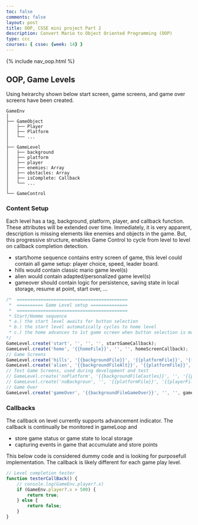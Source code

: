 ```yaml
---
toc: false
comments: false
layout: post
title: OOP, CSSE mini project Part 2
description: Convert Mario to Object Oriented Programming (OOP)
type: ccc
courses: { csse: {week: 14} }
---
```


{% include nav_oop.html %}

## OOP, Game Levels

Using heirarchy shown below start screen, game screens, and game over screens have been created.

```text
GameEnv
│
├── GameObject
│   ├── Player
│   ├── Platform
│   └── ...
│
├── GameLevel
│   ├── background
│   ├── platform
│   ├── player
│   ├── enemies: Array
│   ├── obstacles: Array
│   ├── isComplete: Callback
│   └── ...
│
└── GameControl
```

### Content Setup

Each level has a tag, background, platform, player, and callback function.  These attributes will be extended over time.  Immediately, it is very apparent, description is missing elements like enemies and objects in the game.  But, this progressive structure, enables Game Control to cycle from level to level on callback completion detection. 

- start/home sequence contains entry screen of game, this level could contain all game setup: player choice, speed, leader board.
- hills would contain classic mario game level(s)
- alien would contain adapted/personalized game level(s)
- gameover should contain logic for persistence, saving state in local storage, resume at point, start over, ...  


```javascript
/*  ==========================================
 *  ========== Game Level setup ==============
 *  ==========================================
 * Start/Homme sequence
 * a.) the start level awaits for button selection
 * b.) the start level automatically cycles to home level
 * c.) the home advances to 1st game screen when button selection is made
*/
GameLevel.create('start', '', '', '', startGameCallback);
GameLevel.create('home', '{{homeFile}}', '', '', homeScreenCallback);
// Game Screens
GameLevel.create('hills', '{{backgroundFile}}', '{{platformFile}}', '{{playerFile}}', testerCallBack);
GameLevel.create('alien', '{{backgroundFileAlt}}', '{{platformFile}}', '{{playerFile}}', testerCallBack);
// Test Game Screens, used during development and test
// GameLevel.create('noPlatform', '{{backgroundFileCastles}}', '', '{{playerFile}}', testerCallBack);
// GameLevel.create('noBackgroun', '', '{{platformFile}}', '{{playerFile}}', testerCallBack);
// Game Over
GameLevel.create('gameOver', '{{backgroundFileGameOver}}', '', '', gameOverCallBack);
```

### Callbacks

The callback on level currently supports advancement indicator.  The callback is continually be monitored in gameLoop and 

- store game status or game state to local storage
- capturing events in game that accumulate and store points


This below code is considered dummy code and is looking for purposefull implementation.  The callback is likely different for each game play level.

```javascript
// Level completion tester
function testerCallBack() {
    // console.log(GameEnv.player?.x)
    if (GameEnv.player?.x > 500) {
        return true;
    } else {
        return false;
    }
}
```



